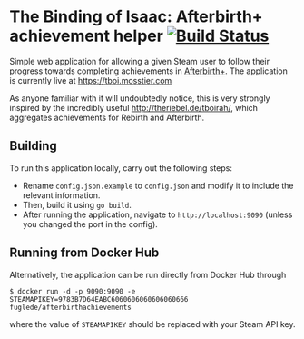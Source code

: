 # The Binding of Isaac: Afterbirth+ achievement helper [![Build Status](https://travis-ci.org/fuglede/afterbirthachievements.svg?branch=master)](https://travis-ci.org/fuglede/afterbirthachievements)

Simple web application for allowing a given Steam user to follow their progress towards completing achievements in [Afterbirth+](http://store.steampowered.com/app/570660/). The application is currently live at https://tboi.mosstier.com

As anyone familiar with it will undoubtedly notice, this is very strongly inspired by the incredibly useful http://theriebel.de/tboirah/, which aggregates achievements for Rebirth and Afterbirth. 


## Building

To run this application locally, carry out the following steps:
* Rename `config.json.example` to `config.json` and modify it to include the relevant information.
* Then, build it using `go build`.
* After running the application, navigate to `http://localhost:9090` (unless you changed the port in the config).

## Running from Docker Hub

Alternatively, the application can be run directly from Docker Hub through

```
$ docker run -d -p 9090:9090 -e STEAMAPIKEY=9783B7D64EABC6060606060606060666 fuglede/afterbirthachievements
```

where the value of `STEAMAPIKEY` should be replaced with your Steam API key.
